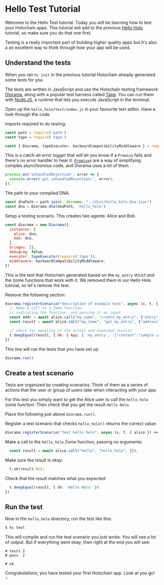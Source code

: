 # Hello Test Tutorial

Welcome to the Hello Test tutorial. Today you will be learning how to test your Holochain apps. This tutorial will add to the previous [Hello Holo]() tutorial, so make sure you do that one first.

Testing is a really important part of building higher quality apps but it's also a an excellent way to think through how your app will be used.

## Understand the tests

When you ran `hc init` in the previous tutorial Holochain already generated some tests for you.

The tests are written in JavaScript and use the Holochain testing framework [Diorama](https://github.com/holochain/diorama), along with a popular test harness called [Tape](https://github.com/substack/tape). You can run them with [Node.JS](https://nodejs.org/en/), a runtime that lets you execute JavaScript in the terminal.

Open up the `hello_holo/test/index.js` in your favourite text editor. Have a look through the code.

Imports required to do testing:

```javascript
const path = require('path')
const tape = require('tape')

const { Diorama, tapeExecutor, backwardCompatibilityMiddleware } = require('@holochain/diorama')
```

This is a catch-all error logger that will let you know if a `Promise` fails and there's no error handler to hear it. [`Promise`](https://developer.mozilla.org/en-US/docs/Web/JavaScript/Reference/Global_Objects/Promise)s are a way of simplifying complex asynchronous code, and Diorama uses a lot of them.

```javascript
process.on('unhandledRejection', error => {
  console.error('got unhandledRejection:', error);
});

```

The path to your compiled DNA.

```javascript
const dnaPath = path.join(__dirname, "../dist/hello_holo.dna.json")
const dna = Diorama.dna(dnaPath, 'hello_holo')
```

Setup a testing scenario.
This creates two agents: Alice and Bob.

```javascript
const diorama = new Diorama({
  instances: {
    alice: dna,
    bob: dna,
  },
  bridges: [],
  debugLog: false,
  executor: tapeExecutor(require('tape')),
  middleware: backwardCompatibilityMiddleware,
})
```

This is the test that Holochain generated based on the `my_entry` struct and the zome functions that work with it. We removed them in our Hello Holo tutorial, so let's remove the test.

Remove the following section:

```javascript
diorama.registerScenario("description of example test", async (s, t, { alice }) => {
  // Make a call to a Zome function
  // indicating the function, and passing it an input
  const addr = await alice.call("my_zome", "create_my_entry", {"entry" : {"content":"sample content"}})
  const result = await alice.call("my_zome", "get_my_entry", {"address": addr.Ok})

  // check for equality of the actual and expected results
  t.deepEqual(result, { Ok: { App: [ 'my_entry', '{"content":"sample content"}' ] } })
})
```

This line will run the tests that you have set up.

```javascript
diorama.run()
```

## Create a test scenario

Tests are organized by creating scenarios. Think of them as a series of actions that the user or group of users take when interacting with your app.

For this test you simply want to get the Alice user to call the `hello_holo` zome function. Then check that you get the result `Hello Holo`.

Place the following just above `diorama.run()`.

Register a test scenario that checks `hello_holo()` returns the correct value:

```javascript
diorama.registerScenario("Test hello holo", async (s, t, { alice }) => {
```

Make a call to the `hello_holo` Zome function, passing no arguments:

```javascript
  const result = await alice.call("hello", "hello_holo", {});
```

Make sure the result is okay:

```javascript
  t.ok(result.Ok);
```

Check that the result matches what you expected:

```javascript
  t.deepEqual(result, { Ok: 'Hello Holo' })
})
```

## Run the test

Now in the `hello_helo` directory, run the test like this:

```bash
$ hc test
```

This will compile and run the test scenario you just wrote. You will see a lot of output. But if everything went okay, then right at the end you will see:

```
# tests 2
# pass  2

# ok
```

Congratulations; you have tested your first Holochain app. Look at you go! :sparkles: 
